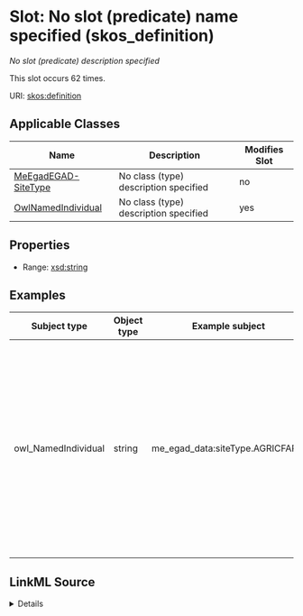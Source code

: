 

# Slot: No slot (predicate) name specified (skos_definition)


_No slot (predicate) description specified_






This slot occurs 62 times.


URI: [skos:definition](http://www.w3.org/2004/02/skos/core#definition)



<!-- no inheritance hierarchy -->





## Applicable Classes

| Name | Description | Modifies Slot |
| --- | --- | --- |
| [MeEgadEGAD-SiteType](../classes/MeEgadEGAD-SiteType.md) | No class (type) description specified |  no  |
| [OwlNamedIndividual](../classes/OwlNamedIndividual.md) | No class (type) description specified |  yes  |







## Properties

* Range: [xsd:string](http://www.w3.org/2001/XMLSchema#string)






## Examples

| Subject type | Object type | Example subject | Example object | Occurrences |
| --- | --- | --- | --- | --- |
| owl_NamedIndividual | string | me_egad_data:siteType.AGRICFARM | Includes dairies, feedlots, large herds of livestock, and chicken farms, as well as areas with recent sludge spreading as part of the Statewide PFAS Investigation under Maine LD 1600 | 62 |




## LinkML Source

<details>

```yaml
name: skos_definition
annotations:
  count:
    tag: count
    value: 62
description: No slot (predicate) description specified
title: No slot (predicate) name specified
examples:
- object:
    example_object: Includes dairies, feedlots, large herds of livestock, and chicken
      farms, as well as areas with recent sludge spreading as part of the Statewide
      PFAS Investigation under Maine LD 1600
    example_object_type: string
    example_predicate: skos:definition
    example_subject: me_egad_data:siteType.AGRICFARM
    example_subject_type: owl_NamedIndividual
from_schema: sawgraph-kg
rank: 1000
slot_uri: skos:definition
alias: skos_definition
domain_of:
- owl_NamedIndividual
- me_egad_EGAD-SiteType
range: string

```
</details>